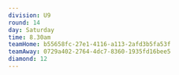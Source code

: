 ```yaml
---
division: U9
round: 14
day: Saturday
time: 8.30am
teamHome: b55658fc-27e1-4116-a113-2afd3b5fa53f
teamAway: 0729a402-2764-4dc7-8360-1935fd16bee5
diamond: 12
---
```

